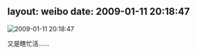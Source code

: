 layout: weibo
date: 2009-01-11 20:18:47
---
<meta name="referrer" content="no-referrer" />

<img src="/images/renren.ico" style="float: left;"/>2009-01-11 20:18:47

又是瞎忙活……

